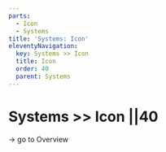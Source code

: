 ```yaml
---
parts:
  - Icon
  - Systems
title: 'Systems: Icon'
eleventyNavigation:
  key: Systems >> Icon
  title: Icon
  order: 40
  parent: Systems
---
```


# Systems >> Icon ||40

-> go to Overview
